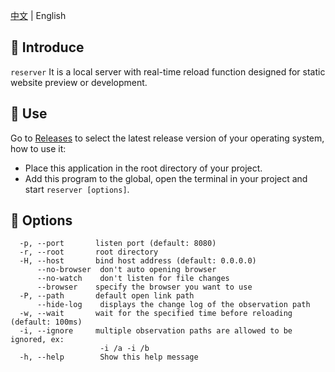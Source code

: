 [中文](./README.md) | English

## :memo: Introduce

`reserver` It is a local server with real-time reload function designed for static website preview or development.

## :tada: Use

Go to [Releases](https://github.com/Licoy/reserver/releases) to select the latest release version of your operating
system, how to use it:

- Place this application in the root directory of your project.
- Add this program to the global, open the terminal in your project and start `reserver [options]`.

## :wrench: Options

```text
  -p, --port       listen port (default: 8080)
  -r, --root       root directory
  -H, --host       bind host address (default: 0.0.0.0)
      --no-browser  don't auto opening browser
      --no-watch    don't listen for file changes
      --browser    specify the browser you want to use
  -P, --path       default open link path
      --hide-log    displays the change log of the observation path
  -w, --wait       wait for the specified time before reloading (default: 100ms)
  -i, --ignore     multiple observation paths are allowed to be ignored, ex:
                    -i /a -i /b
  -h, --help        Show this help message
```